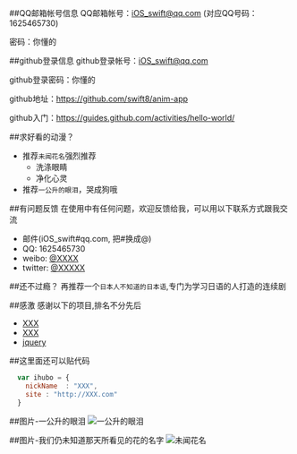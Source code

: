 ##QQ邮箱帐号信息
QQ邮箱帐号：iOS_swift@qq.com      (对应QQ号码：1625465730)

密码：你懂的

##github登录信息
github登录帐号：iOS_swift@qq.com

github登录密码：你懂的

github地址：https://github.com/swift8/anim-app

github入门：https://guides.github.com/activities/hello-world/


##求好看的动漫？

* 推荐`未闻花名`强烈推荐
    *  洗涤眼睛
    *  净化心灵
* 推荐`一公升的眼泪`，哭成狗哦

##有问题反馈
在使用中有任何问题，欢迎反馈给我，可以用以下联系方式跟我交流

* 邮件(iOS_swift#qq.com, 把#换成@)
* QQ: 1625465730
* weibo: [@XXXX](http://weibo.com/XXXX)
* twitter: [@XXXXX](http://twitter.com/XXXXX)

##还不过瘾？
再推荐一个`日本人不知道的日本语`,专门为学习日语的人打造的连续剧

##感激
感谢以下的项目,排名不分先后

* [XXX](http://XXX.com/) 
* [XXX](http://XXX.org/)
* [jquery](http://jquery.com)

##这里面还可以贴代码

```javascript
  var ihubo = {
    nickName  : "XXX",
    site : "http://XXX.com"
  }
```
##图片-一公升的眼泪
![一公升的眼泪](http://ww4.sinaimg.cn/large/ce98cd4cgw1esxvn1b1gfj20g40c3wfd.jpg)

##图片-我们仍未知道那天所看见的花的名字
![未闻花名](http://ww4.sinaimg.cn/large/ce98cd4cgw1esjz7f6ljdj20zk14vqv6.jpg)


